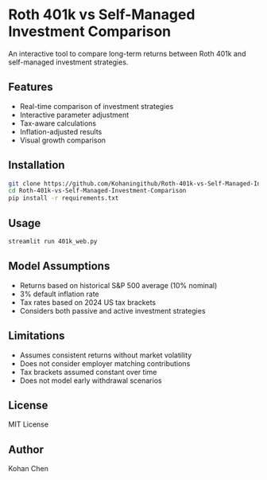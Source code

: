 # Roth 401k vs Self-Managed Investment Comparison

An interactive tool to compare long-term returns between Roth 401k and self-managed investment strategies.

## Features
- Real-time comparison of investment strategies
- Interactive parameter adjustment
- Tax-aware calculations
- Inflation-adjusted results
- Visual growth comparison

## Installation
```bash
git clone https://github.com/Kohaningithub/Roth-401k-vs-Self-Managed-Investment-Comparison.git
cd Roth-401k-vs-Self-Managed-Investment-Comparison
pip install -r requirements.txt
```

## Usage
```bash
streamlit run 401k_web.py
```

## Model Assumptions
- Returns based on historical S&P 500 average (10% nominal)
- 3% default inflation rate
- Tax rates based on 2024 US tax brackets
- Considers both passive and active investment strategies

## Limitations
- Assumes consistent returns without market volatility
- Does not consider employer matching contributions
- Tax brackets assumed constant over time
- Does not model early withdrawal scenarios

## License
MIT License

## Author
Kohan Chen